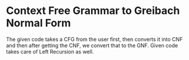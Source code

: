 # Context Free Grammar to Greibach Normal Form

The given code takes a CFG from the user first, then converts it into CNF and then after getting the CNF, we convert that to the GNF.
Given code takes care of Left Recursion as well.
